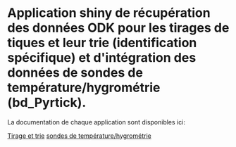 # Application shiny de récupération des données ODK pour les tirages de tiques et leur trie (identification spécifique) et d'intégration des données de sondes de température/hygrométrie (bd_Pyrtick).

La documentation de chaque application sont disponibles ici:

[Tirage et trie](https://github.com/yannickkk/Pyrtick/blob/92788b69790c40fe8366b7efb13d2769b1e8c26f/doc_ODK_pyrtick.md)
[sondes de température/hygrométrie](https://github.com/yannickkk/Pyrtick/blob/92788b69790c40fe8366b7efb13d2769b1e8c26f/doc_sondes_pyrtick.md)


